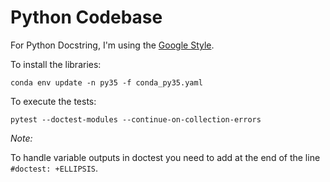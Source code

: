 # Python Codebase

For Python Docstring, I'm using the [Google Style](http://sphinxcontrib-napoleon.readthedocs.io/en/latest/example_google.html).

To install the libraries:

    conda env update -n py35 -f conda_py35.yaml

To execute the tests:

    pytest --doctest-modules --continue-on-collection-errors


_Note:_

To handle variable outputs in doctest you need to add at the end of the line `#doctest: +ELLIPSIS`.
